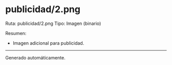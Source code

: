 # publicidad/2.png

Ruta: publicidad/2.png
Tipo: Imagen (binario)

Resumen:
- Imagen adicional para publicidad.

---
Generado automáticamente.